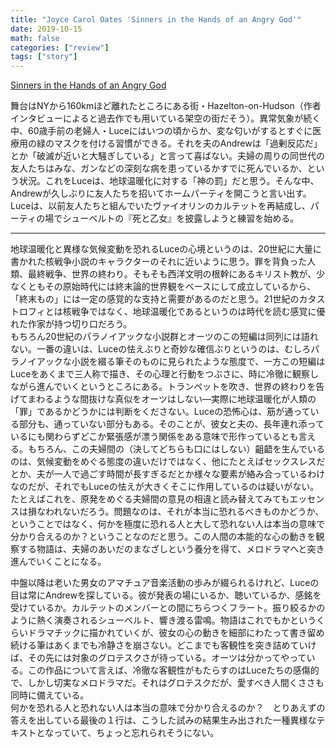 ```yaml
---
title: "Joyce Carol Oates 'Sinners in the Hands of an Angry God'"
date: 2019-10-15
math: false
categories: ["review"]
tags: ["story"]
---
```


[Sinners in the Hands of an Angry God](https://www.newyorker.com/magazine/2019/10/14/sinners-in-the-hands-of-an-angry-god)

舞台はNYから160kmほど離れたところにある街・Hazelton-on-Hudson（作者インタビューによると過去作でも用いている架空の街だそう）。異常気象が続く中、60歳手前の老婦人・Luceにはいつの頃からか、変な匂いがするとすぐに医療用の緑のマスクを付ける習慣ができる。それを夫のAndrewは「過剰反応だ」とか「破滅が近いと大騒ぎしている」と言って喜ばない。夫婦の周りの同世代の友人たちはみな、ガンなどの深刻な病を患っているかすでに死んでいるか、という状況。これをLuceは、地球温暖化に対する「神の罰」だと思う。そんな中、Andrewが久しぶりに友人たちを招いてホームパーティを開こうと言い出す。Luceは、以前友人たちと組んでいたヴァイオリンのカルテットを再結成し、パーティの場でシューベルトの『死と乙女』を披露しようと練習を始める。

---

地球温暖化と異様な気候変動を恐れるLuceの心境というのは、20世紀に大量に書かれた核戦争小説のキャラクターのそれに近いように思う。罪を背負った人類、最終戦争、世界の終わり。そもそも西洋文明の根幹にあるキリスト教が、少なくともその原始時代には終末論的世界観をベースにして成立しているから、「終末もの」には一定の感覚的な支持と需要があるのだと思う。21世紀のカタストロフィとは核戦争ではなく、地球温暖化であるというのは時代を読む感覚に優れた作家が持つ切り口だろう。  
もちろん20世紀のパラノイアックな小説群とオーツのこの短編は同列には語れない。一番の違いは、Luceの怯えぶりと奇妙な確信ぶりというのは、むしろパラノイアックな小説を綴る筆そのものに見られたような態度で、一方この短編はLuceをあくまで三人称で描き、その心理と行動をつぶさに、時に冷徹に観察しながら進んでいくというところにある。トランペットを吹き、世界の終わりを告げてまわるような間抜けな真似をオーツはしない―実際に地球温暖化が人類の「罪」であるかどうかには判断をくださない。Luceの恐怖心は、筋が通っている部分も、通っていない部分もある。そのことが、彼女と夫の、長年連れ添っているにも関わらずどこか緊張感が漂う関係をある意味で形作っているとも言える。もちろん、この夫婦間の（決してどちらも口にはしない）齟齬を生んでいるのは、気候変動をめぐる態度の違いだけではなく、他にたとえばセックスレスだとか、夫が一人で過ごす時間が長すぎるだとか様々な要素が絡み合っているわけなのだが、それでもLuceの怯えが大きくそこに作用しているのは疑いがない。たとえばこれを、原発をめぐる夫婦間の意見の相違と読み替えてみてもエッセンスは損なわれないだろう。問題なのは、それが本当に恐れるべきものかどうか、ということではなく、何かを極度に恐れる人と大して恐れない人は本当の意味で分かり合えるのか？ということなのだと思う。この人間の本能的な心の動きを観察する物語は、夫婦のあいだのまなざしという養分を得て、メロドラマへと突き進んでいくことになる。

中盤以降は老いた男女のアマチュア音楽活動の歩みが綴られるけれど、Luceの目は常にAndrewを探している。彼が発表の場にいるか、聴いているか、感銘を受けているか。カルテットのメンバーとの間にちらつくフラート。振り絞るかのように熱く演奏されるシューベルト、響き渡る雷鳴。物語はこれでもかというくらいドラマチックに描かれていくが、彼女の心の動きを細部にわたって書き留め続ける筆はあくまでも冷静さを崩さない。どこまでも客観性を突き詰めていけば、その先には対象のグロテスクさが待っている。オーツは分かってやっている。この作品について言えば、冷徹な客観性がもたらすのはLuceたちの感傷的で、しかし切実なメロドラマだ。それはグロテスクだが、愛すべき人間くささも同時に備えている。  
何かを恐れる人と恐れない人は本当の意味で分かり合えるのか？　とりあえずの答えを出している最後の１行は、こうした試みの結果生み出された一種異様なテキストとなっていて、ちょっと忘れられそうにない。
